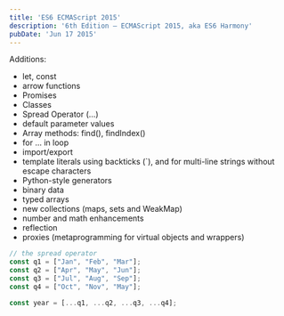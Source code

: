 ```yaml
---
title: 'ES6 ECMAScript 2015'
description: '6th Edition – ECMAScript 2015, aka ES6 Harmony'
pubDate: 'Jun 17 2015'
---
```


Additions:
- let, const
- arrow functions
- Promises
- Classes
- Spread Operator (...)
- default parameter values
- Array methods: find(), findIndex()
- for ... in loop
- import/export
- template literals using backticks (`), and for multi-line strings without escape characters
- Python-style generators
- binary data
- typed arrays
- new collections (maps, sets and WeakMap)
- number and math enhancements
- reflection
- proxies (metaprogramming for virtual objects and wrappers)

```js
// the spread operator
const q1 = ["Jan", "Feb", "Mar"];
const q2 = ["Apr", "May", "Jun"];
const q3 = ["Jul", "Aug", "Sep"];
const q4 = ["Oct", "Nov", "May"];

const year = [...q1, ...q2, ...q3, ...q4];
```
